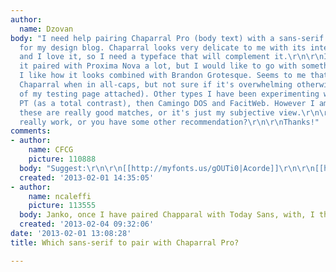 ```yaml
---
author:
  name: Dzovan
body: "I need help pairing Chaparral Pro (body text) with a sans-serif (headlines)
  for my design blog. Chaparral looks very delicate to me with its interesting curves
  and I love it, so I need a typeface that will complement it.\r\n\r\nI have seen
  it paired with Proxima Nova a lot, but I would like to go with something different.
  I like how it looks combined with Brandon Grotesque. Seems to me that it complements
  Chaparral when in all-caps, but not sure if it's overwhelming otherwise (screenshot
  of my testing page attached). Other types I have been experimenting with are Futura
  PT (as a total contrast), then Camingo DOS and FacitWeb. However I am not sure if
  these are really good matches, or it's just my subjective view.\r\n\r\nDo some these
  really work, or you have some other recommendation?\r\n\r\nThanks!"
comments:
- author:
    name: CFCG
    picture: 110888
  body: "Suggest:\r\n\r\n[[http://myfonts.us/gOUTi0|Acorde]]\r\n\r\n[[http://myfonts.us/qbEfwD|Obliqua]]"
  created: '2013-02-01 14:35:05'
- author:
    name: ncaleffi
    picture: 113555
  body: Janko, once I have paired Chapparal with Today Sans, with, I think, good results.
  created: '2013-02-04 09:32:06'
date: '2013-02-01 13:08:28'
title: Which sans-serif to pair with Chaparral Pro?

---
```

